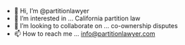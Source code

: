 - 👋 Hi, I’m @partitionlawyer
- 👀 I’m interested in ... California partition law
- 💞️ I’m looking to collaborate on ... co-ownership disputes
- 📫 How to reach me ... info@partitionlawyer.com

<!---
partitionlawyer/partitionlawyer is a ✨ special ✨ repository because its `README.md` (this file) appears on your GitHub profile.
You can click the Preview link to take a look at your changes.
--->
